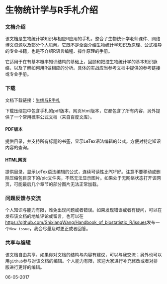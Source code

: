 # 生物统计学与R手札介绍
### 文档介绍

该文档是生物统计学知识与相应R应用的手札，整合了生物统计学老师课件、网络博文资源以及部分个人见解。它既不是全面介绍生物统计学知识及原理、公式推导的专业书籍，也是不介绍R语言编程、操作原理的手册。

它适用于在有基本概率知识结构的基础上，回顾和把控生物统计学的基本知识脉络，以及了解如何用R做相应的分析。具体的实战应当参考文档中提供的参考链接或专业手册。

### 下载

文档下载链接：[生统与R手札](https://github.com/ShixiangWang/Handbook_of_biostatistic_R/releases/tag/1.2)

下载压缩包中包含手札的pdf版本，网页html版本，它都包含了所有内容，另外提供了一个常用概率公式文档（来自百度文库）。

#### PDF版本

提供目录，并支持所有标题的书签，显示LeTex语法编辑的公式。方便对特定知识内容的查询。

#### HTML网页

提供目录，显示LeTex语法编辑的公式，连续可读性比PDF好。注意不要移动或删除压缩包目录下的/pic文件夹，不然无法显示图片。如果处于无网络状态打开该网页，可能最后几个章节的部分图片无法正常加载。

### 问题反馈与交流

个人知识与能力有限，难免出现问题或者错误。如果发现错误或者有疑问，可以在发布该文档的地址评论或留言，也可以在<https://github.com/ShixiangWang/Handbook_of_biostatistic_R/issues>发布一个`New issue`，我会尽量及时更正或者回答。

### 共享与编辑

该文档自由共享。如果你对文档的结构与内容有建议，可以与我交流；另外也可以用`github`参与对该文档的编辑。个人能力有限，欢迎大家进行补充修改或者对排版进行更好的编辑。



06-05-2017







